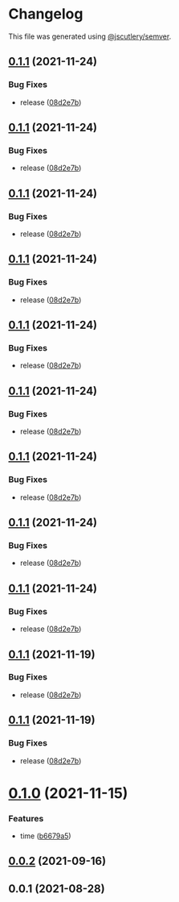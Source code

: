 # Changelog

This file was generated using [@jscutlery/semver](https://github.com/jscutlery/semver).

## [0.1.1](https://github.com/chronark/libs/compare/env-0.1.0...env-0.1.1) (2021-11-24)


### Bug Fixes

* release ([08d2e7b](https://github.com/chronark/libs/commit/08d2e7b5b37c695f7251c3223486fe1af755eab6))



## [0.1.1](https://github.com/chronark/libs/compare/env-0.1.0...env-0.1.1) (2021-11-24)


### Bug Fixes

* release ([08d2e7b](https://github.com/chronark/libs/commit/08d2e7b5b37c695f7251c3223486fe1af755eab6))



## [0.1.1](https://github.com/chronark/libs/compare/env-0.1.0...env-0.1.1) (2021-11-24)


### Bug Fixes

* release ([08d2e7b](https://github.com/chronark/libs/commit/08d2e7b5b37c695f7251c3223486fe1af755eab6))



## [0.1.1](https://github.com/chronark/libs/compare/env-0.1.0...env-0.1.1) (2021-11-24)


### Bug Fixes

* release ([08d2e7b](https://github.com/chronark/libs/commit/08d2e7b5b37c695f7251c3223486fe1af755eab6))



## [0.1.1](https://github.com/chronark/libs/compare/env-0.1.0...env-0.1.1) (2021-11-24)

### Bug Fixes

- release ([08d2e7b](https://github.com/chronark/libs/commit/08d2e7b5b37c695f7251c3223486fe1af755eab6))

## [0.1.1](https://github.com/chronark/libs/compare/env-0.1.0...env-0.1.1) (2021-11-24)

### Bug Fixes

- release ([08d2e7b](https://github.com/chronark/libs/commit/08d2e7b5b37c695f7251c3223486fe1af755eab6))

## [0.1.1](https://github.com/chronark/libs/compare/env-0.1.0...env-0.1.1) (2021-11-24)

### Bug Fixes

- release ([08d2e7b](https://github.com/chronark/libs/commit/08d2e7b5b37c695f7251c3223486fe1af755eab6))

## [0.1.1](https://github.com/chronark/libs/compare/env-0.1.0...env-0.1.1) (2021-11-24)

### Bug Fixes

- release ([08d2e7b](https://github.com/chronark/libs/commit/08d2e7b5b37c695f7251c3223486fe1af755eab6))

## [0.1.1](https://github.com/chronark/libs/compare/env-0.1.0...env-0.1.1) (2021-11-24)

### Bug Fixes

- release ([08d2e7b](https://github.com/chronark/libs/commit/08d2e7b5b37c695f7251c3223486fe1af755eab6))

## [0.1.1](https://github.com/chronark/libs/compare/env-0.1.0...env-0.1.1) (2021-11-19)

### Bug Fixes

- release ([08d2e7b](https://github.com/chronark/libs/commit/08d2e7b5b37c695f7251c3223486fe1af755eab6))

## [0.1.1](https://github.com/chronark/libs/compare/env-0.1.0...env-0.1.1) (2021-11-19)

### Bug Fixes

- release ([08d2e7b](https://github.com/chronark/libs/commit/08d2e7b5b37c695f7251c3223486fe1af755eab6))

# [0.1.0](https://github.com/chronark/libs/compare/env-0.0.2...env-0.1.0) (2021-11-15)

### Features

- time ([b6679a5](https://github.com/chronark/libs/commit/b6679a576d3711ca9a4e08679bafd87569b010a3))

## [0.0.2](https://github.com/chronark/libs/compare/env-0.0.1...env-0.0.2) (2021-09-16)

## 0.0.1 (2021-08-28)
